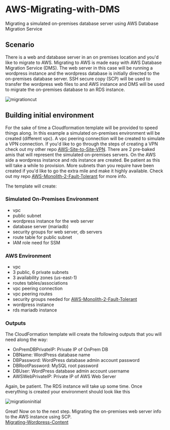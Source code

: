# AWS-Migrating-with-DMS
Migrating a simulated on-premises database server using AWS Database Migration Service

## Scenario
There is a web and database server in an on premises location and you'd like to migrate to AWS. Migrating to AWS is made easy with AWS Database Migration Service (DMS). The web server in this case will be running a wordpress instance and the wordpress database is initially directed to the on-premises database server. SSH secure copy (SCP) will be used to transfer the wordpress web files to and AWS instance and DMS will be used to migrate the on-premises database to an RDS instance. 

![migrationcut](https://user-images.githubusercontent.com/62077185/126720100-359b9789-5010-4f52-ab4e-657ca6e92317.png)

## Building initial environment
For the sake of time a Cloudformation template will be provided to speed things along. In this example a simulated on-premises environment will be created (different vpc). A vpc peering connection will be created to simulate a VPN connection. If you'd like to go through the steps of creating a VPN check out my other repo [AWS-Site-to-Site-VPN](https://github.com/SConnolly1886/AWS-Site-to-Site-VPN). There are 2 pre-baked amis that will represent the simulated on-premises servers. On the AWS side a wordpress instance and rds instance are created. Be patient as this will take a while to provision. More subnets than you require have been created if you'd like to go the extra mile and make it highly available. Check out my repo [AWS-Monolith-2-Fault-Tolerant](https://github.com/SConnolly1886/AWS-Monolith-2-Fault-Tolerant) for more info.



The template will create:
### Simulated On-Premises Environment
- vpc
- public subnet
- wordpress instance for the web server
- database server (mariadb)
- security groups for web server, db servers 
- route table for public subnet
- IAM role need for SSM

### AWS Environment
- vpc
- 3 public, 6 private subnets
- 3 availability zones (us-east-1)
- routes tables/associations 
- vpc peering connection
- vpc peering routes
- security groups needed for [AWS-Monolith-2-Fault-Tolerant](https://github.com/SConnolly1886/AWS-Monolith-2-Fault-Tolerant)
- wordpress instance
- rds mariadb instance

### Outputs
The CloudFormation template will create the following outputs that you will need along the way:
- OnPremDBPrivateIP: Private IP of OnPrem DB
- DBName: WordPress database name
- DBPassword: WordPress database admin account password
- DBRootPassword: MySQL root password
- DBUser: WordPress database admin account username
- AWSWebPrivateIP: Private IP of AWS Web Server

Again, be patient. The RDS instance will take up some time. Once everything is created your environment should look like this

![migrationinitial](https://user-images.githubusercontent.com/62077185/126720104-b0ac8bb4-f4c1-46ca-b8c5-ca04b2e9fd81.png)

Great! Now on to the next step. Migrating the on-premises web server info to the AWS instance using SCP. <br/>
[Migrating-Wordpress-Content](https://github.com/SConnolly1886/AWS-Migrating-with-DMS/blob/main/AWS-Migrating-with-DMS-2.md)
